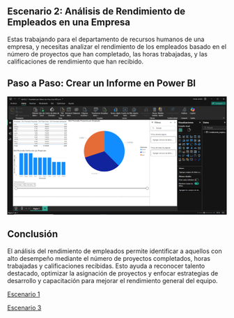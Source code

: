 ## Escenario 2: Análisis de Rendimiento de Empleados en una Empresa

Estas trabajando para el departamento de recursos humanos de una empresa, y necesitas
analizar el rendimiento de los empleados basado en el número de proyectos que han
completado, las horas trabajadas, y las calificaciones de rendimiento que han recibido.

## Paso a Paso: Crear un Informe en Power BI

![Captura de pantalla del escenario 2 en Power BI](lab14_2.png)

## Conclusión

El análisis del rendimiento de empleados permite identificar a aquellos con alto desempeño mediante el número de proyectos completados, horas trabajadas y calificaciones recibidas. Esto ayuda a reconocer talento destacado, optimizar la asignación de proyectos y enfocar estrategias de desarrollo y capacitación para mejorar el rendimiento general del equipo.

[Escenario 1](../lab14_1)

[Escenario 3](../lab14_3)
